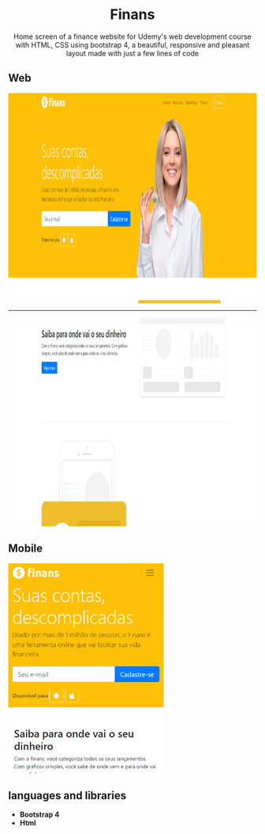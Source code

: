 <h1 align="center">
Finans</h1>
 
<p align="center">Home screen of a finance website for Udemy's web development course with HTML, CSS using bootstrap 4, a beautiful, responsive and pleasant layout made with just a few lines of code</p> 

 ## Web
<div>   
  <img src="https://github.com/jpm4rtinss/Site-Finans/blob/master/img/finans.PNG" alt="home web"  height="425" align="center">
 <hr>
  <img src="https://github.com/jpm4rtinss/Site-Finans/blob/master/img/finans1.PNG" alt="home web" height="425" align="center">
</div>

## Mobile
  <img src="https://github.com/jpm4rtinss/Site-Finans/blob/master/img/finans-mobile.PNG" alt="home web" height="425">




## languages and libraries

-  **Bootstrap 4**  
-  **Html** 

